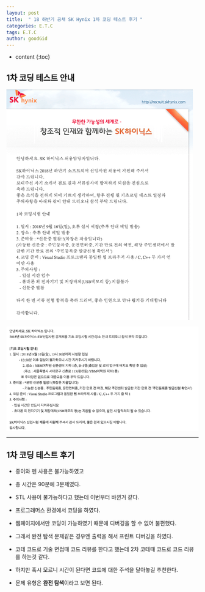 ```yaml
---
layout: post
title:  " 18 하반기 공채 SK Hynix 1차 코딩 테스트 후기 "
categories: E.T.C
tags: E.T.C
author: goodGid
---
```

* content
{:toc}

## 1차 코딩 테스트 안내

![](/assets/img/posts/18_Second_Half_SK_Hynix_1st_Coding_Test_1.png)










![](/assets/img/posts/18_Second_Half_SK_Hynix_1st_Coding_Test_2.png)

---


## 1차 코딩 테스트 후기 

* 종이와 펜 사용은 불가능하였고

* 총 시간은 90분에 3문제였다.

* STL 사용이 불가능하다고 했는데 이번부터 바뀐거 같다.

* 프로그래머스 환경에서 코딩을 하였다.

* 웹페이지에서만 코딩이 가능하였기 때문에 디버깅을 할 수 없어 불편했다.

* 그래서 완전 탐색 문제같은 경우엔 출력을 해서 프린트 디버깅을 하였다.

* 코테 코드로 기술 면접때 코드 리뷰를 한다고 했는데 2차 코테때 코드로 코드 리뷰를 하는것 같다.

* 하지만 혹시 모르니 시간이 된다면 코드에 대한 주석을 달아놓길 추천한다.

* 문제 유형은 **완전 탐색**이라고 보면 된다.

